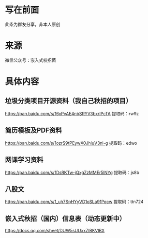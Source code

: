 # 写在前面

此条为群友分享，非本人原创

# 来源

微信公众号：嵌入式校招菌

# 具体内容

## 垃圾分类项目开源资料（我自己秋招的项目）

https://pan.baidu.com/s/16xPvAE4nbSRYV3bxrIPcTA
提取码：rw9z

## 简历模板及PDF资料

https://pan.baidu.com/s/1ozrS9tPEywX0JhluV3nl-g
提取码：edwo

## 网课学习资料

https://pan.baidu.com/s/1DsRKTw-jQxgZzMMEr5lNYg
提取码：js8b

## 八股文

https://pan.baidu.com/s/1_uh7SpHYyVD1oSLa91Pqcw
提取码：ttn724

## 嵌入式秋招（国内）信息表（动态更新中）

https://docs.qq.com/sheet/DUW5sUUxxZlBKVlBX
